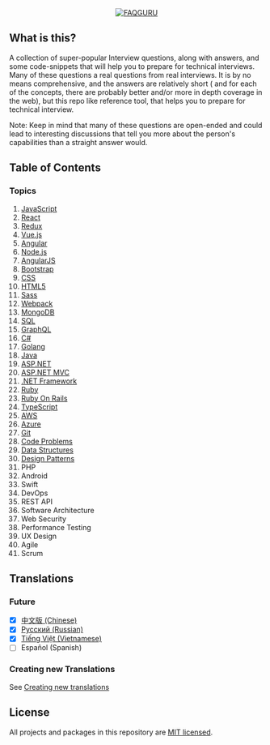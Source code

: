 <div align="center">
  <a href="https://github.com/FAQGURU">
    <img src="./assets/readme.svg" alt="FAQGURU" />
  </a>
</div>

## What is this?

A collection of super-popular Interview questions, along with answers, and some code-snippets that will help you to prepare for technical interviews. Many of these questions a real questions from real interviews. It is by no means comprehensive, and the answers are relatively short ( and for each of the concepts, there are probably better and/or more in depth coverage in the web), but this repo like reference tool, that helps you to prepare for technical interview.

Note: Keep in mind that many of these questions are open-ended and could lead to interesting discussions that tell you more about the person's capabilities than a straight answer would.

## Table of Contents

### Topics

1.  [JavaScript](/topics/en/javascript.md)
2.  [React](/topics/en/react.md)
3.  [Redux](/topics/en/redux.md)
4.  [Vue.js](/topics/en/vuejs.md)
5.  [Angular](/topics/en/angular.md)
6.  [Node.js](/topics/en/nodejs.md)
7.  [AngularJS](/topics/en/angularjs.md)
8.  [Bootstrap](/topics/en/bootstrap.md)
9.  [CSS](/topics/en/css.md)
10. [HTML5](/topics/en/html5.md)
11. [Sass](/topics/en/sass.md)
12. [Webpack](/topics/en/webpack.md)
13. [MongoDB](/topics/en/mongodb.md)
14. [SQL](/topics/en/sql.md)
15. [GraphQL](/topics/en/graphql.md)
16. [C#](/topics/en/c.md)
17. [Golang](/topics/en/golang.md)
18. [Java](/topics/en/java.md)
19. [ASP.NET](/topics/en/asp.net.md)
20. [ASP.NET MVC](/topics/en/asp.net-mvc.md)
21. [.NET Framework](/topics/en/net-framework.md)
22. [Ruby](/topics/en/ruby.md)
23. [Ruby On Rails](/topics/en/ruby-on-rails.md)
24. [TypeScript](/topics/en/typeScript.md)
25. [AWS](/topics/en/aws.md)
26. [Azure](/topics/en/azure.md)
27. [Git](/topics/en/git.md)
28. [Code Problems](/topics/en/code-problems.md)
29. [Data Structures](/topics/en/data-structures.md)
30. [Design Patterns](/topics/en/design-patterns.md)
31. PHP
32. Android
33. Swift
34. DevOps
35. REST API
36. Software Architecture
37. Web Security
38. Performance Testing
39. UX Design
40. Agile
41. Scrum

## Translations

### Future

-   [x] [中文版 (Chinese)](./topics/zh/readme.md)
-   [x] [Русский (Russian)](./topics/ru/readme.md)
-   [x] [Tiếng Việt (Vietnamese)](./topics/vi/readme.md)
-   [ ] Español (Spanish)

### Creating new Translations

See [Creating new translations](CONTRIBUTING.md#Translations)

## License

All projects and packages in this repository are [MIT licensed](/LICENSE).
